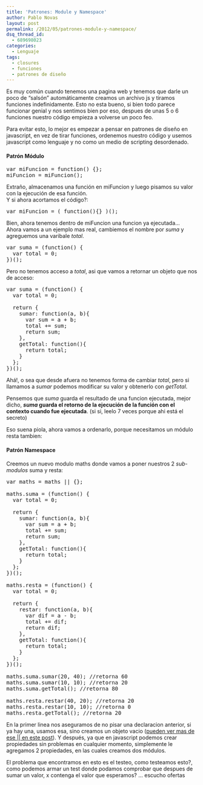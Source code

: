 ```yaml
---
title: 'Patrones: Module y Namespace'
author: Pablo Novas
layout: post
permalink: /2012/05/patrones-module-y-namespace/
dsq_thread_id:
  - 689698023
categories:
  - Lenguaje
tags:
  - closures
  - funciones
  - patrones de diseño
---
```

Es muy común cuando tenemos una pagina web y tenemos que darle un poco de &#8220;salsón&#8221; automáticamente creamos un archivo js y tiramos funciones indefinidamente. Esto no esta bueno, si bien todo parece funcionar genial y nos sentimos bien por eso, despues de unas 5 o 6 funciones nuestro código empieza a volverse un poco feo.

Para evitar esto, lo mejor es empezar a pensar en patrones de diseño en javascript, en vez de tirar funciones, ordenemos nuestro código y usemos javascript como lenguaje y no como un medio de scripting desordenado.

#### Patrón Módulo

<pre class="brush: jscript; title: ; notranslate" title="">var miFuncion = function() {};
miFuncion = miFuncion();
</pre>

Extraño, almacenamos una función en miFuncion y luego pisamos su valor con la ejecución de esa función.  
Y si ahora acortamos el código?:

<pre class="brush: jscript; title: ; notranslate" title="">var miFuncion = ( function(){} )();
</pre>

Bien, ahora tenemos dentro de miFuncion una funcion ya ejecutada&#8230;  
Ahora vamos a un ejemplo mas real, cambiemos el nombre por *suma* y agreguemos una varibale *total*.

<pre class="brush: jscript; title: ; notranslate" title="">var suma = (function() {
  var total = 0;
})();
</pre>

Pero no tenemos acceso a *total*, asi que vamos a retornar un objeto que nos de acceso:

<pre class="brush: jscript; title: ; notranslate" title="">var suma = (function() {
  var total = 0;

  return {
    sumar: function(a, b){
      var sum = a + b;
      total += sum;
      return sum;
    },
    getTotal: function(){
      return total;
    }
  };
})();
</pre>

Ahá!, o sea que desde afuera no tenemos forma de cambiar *total*, pero si llamamos a *sumar* podemos modificar su valor y obtenerlo con *getTotal*.

Pensemos que *suma* guarda el resultado de una funcion ejecutada, mejor dicho, ***suma* guarda el retorno de la ejecución de la función con el contexto cuando fue ejecutada**. (si si, leelo 7 veces porque ahi está el secreto)

Eso suena piola, ahora vamos a ordenarlo, porque necesitamos un módulo resta tambien:

#### Patrón Namespace

Creemos un nuevo modulo maths donde vamos a poner nuestros 2 *sub-modulos* suma y resta:

<pre class="brush: jscript; title: ; notranslate" title="">var maths = maths || {};

maths.suma = (function() {
  var total = 0;

  return {
    sumar: function(a, b){
      var sum = a + b;
      total += sum;
      return sum;
    },
    getTotal: function(){
      return total;
    }
  };
})();

maths.resta = (function() {
  var total = 0;

  return {
    restar: function(a, b){
      var dif = a - b;
      total += dif;
      return dif;
    },
    getTotal: function(){
      return total;
    }
  };
})();

maths.suma.sumar(20, 40); //retorna 60
maths.suma.sumar(10, 10); //retorna 20
maths.suma.getTotal(); //retorna 80

maths.resta.restar(40, 20); //retorna 20
maths.resta.restar(10, 10); //retorna 0
maths.resta.getTotal(); //retorna 20
</pre>

En la primer linea nos aseguramos de no pisar una declaracion anterior, si ya hay una, usamos esa, sino creamos un objeto vacio ([pueden ver mas de ese || en este post][1]). Y después, ya que en javascript podemos crear propiedades sin problemas en cualquier momento, simplemente le agregamos 2 propiedades, en las cuales creamos dos módulos.

El problema que encontramos en esto es el testeo, como testeamos esto?, como podemos armar un test donde podamos comprobar que despues de sumar un valor, x contenga el valor que esperamos? &#8230; escucho ofertas

 [1]: http://fernetjs.com/2012/04/valores-falsos-y-verdaderos/ "Valores falsos y verdaderos: || y &&"